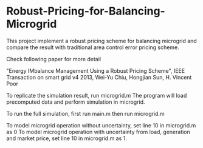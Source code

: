# Robust-Pricing-for-Balancing-Microgrid
This project implement a robust pricing scheme for balancing microgrid and compare the result with traditional area control error pricing scheme.
 
Check following paper for more detail

"Energy IMbalance Management Using a Robust Pricing Scheme", IEEE Transaction on smart grid v4 2013, Wei-Yu Chiu, Hongjian Sun, H. Vincent Poor

To replicate the simulation result, run microgrid.m The program will load precomputed data and perform simulation in microgrid.

To run the full simulation, first run main.m then run microgrid.m

To model microgrid operation without uncertainty, set line 10 in microgrid.m as 0
To model microgrid operation with uncertainty from load, generation and market price, set line 10 in microgrid.m as 1.

